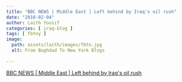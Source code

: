 ```yaml
---
title: "BBC NEWS | Middle East | Left behind by Iraq's oil rush"
date: "2010-02-04"
author: Laith Yousif
categories: [ iraq-blog ]
tags: [ fbtny ]
image:
  path: assets/laith/images/fbtn.jpg
  alt: From Baghdad To New York Blogs
  
---
```


[BBC NEWS | Middle East | Left behind by Iraq's oil rush](https://news.bbc.co.uk/2/hi/middle_east/8263218.stm)
